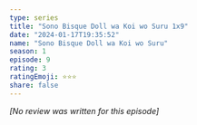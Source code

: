```yaml
---
type: series
title: "Sono Bisque Doll wa Koi wo Suru 1x9"
date: "2024-01-17T19:35:52"
name: "Sono Bisque Doll wa Koi wo Suru"
season: 1
episode: 9
rating: 3
ratingEmoji: ⭐️⭐️⭐️
share: false
---
```


_[No review was written for this episode]_
